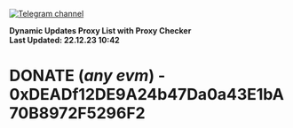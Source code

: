[![Telegram channel](https://img.shields.io/endpoint?url=https://runkit.io/damiankrawczyk/telegram-badge/branches/master?url=https://t.me/n4z4v0d)](https://t.me/n4z4v0d) 

**Dynamic Updates Proxy List with Proxy Checker**  
**Last Updated: 22.12.23 10:42**

# DONATE (_any evm_) - 0xDEADf12DE9A24b47Da0a43E1bA70B8972F5296F2
